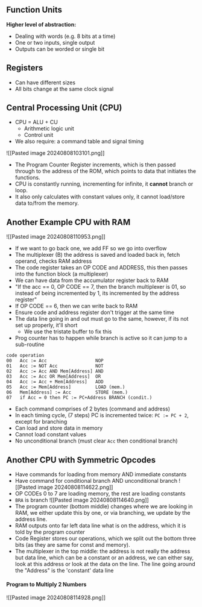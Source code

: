 ## Function Units
**Higher level of abstraction:**
- Dealing with words (e.g. 8 bits at a time)
- One or two inputs, single output
- Outputs can be worded or single bit

## Registers
- Can have different sizes
- All bits change at the same clock signal

## Central Processing Unit (CPU)
- CPU = ALU + CU
	- Arithmetic logic unit
	- Control unit
- We also require: a command table and signal timing

![[Pasted image 20240808103101.png]]
- The Program Counter Register increments, which is then passed through to the address of the ROM, which points to data that initiates the functions. 
- CPU is constantly running, incrementing for infinite, it **cannot**  branch or loop.
- It also only calculates with constant values only, it cannot load/store data to/from the memory.

## Another Example CPU with RAM
![[Pasted image 20240808110953.png]]
- If we want to go back one, we add FF so we go into overflow
- The multiplexer (B) the address is saved and loaded back in, fetch operand, checks RAM address
- The code register takes an OP CODE and ADDRESS, this then passes into the function block (a multiplexer)
- We can have data from the accumulator register back to RAM
- "If the acc == 0, OP CODE == 7, then the branch multiplexer is 01, so instead of being incremented by 1, its incremented by the address register"
- If OP CODE == 6, then we can write back to RAM
- Ensure code and address register don't trigger at the same time
- The data line going in and out must go to the same, however, if its not set up properly, it'll short
	- We use the tristate buffer to fix this
- Prog counter has to happen while branch is active so it can jump to a sub-routine
```
code operation
00   Acc := Acc                  NOP
01   Acc := NOT Acc              NOT
02   Acc := Acc AND Mem[Address] AND
03   Acc := Acc OR Mem[Address]  OR
04   Acc := Acc + Mem[Address]   ADD
05   Acc := Mem[Address]         LOAD (mem.)
06   Mem[Address] := Acc         STORE (mem.)
07   if Acc = 0 then PC := PC+Address BRANCH (condit.)
```
- Each command comprises of 2 bytes (command and address)
- In each timing cycle, (7 steps) PC is incremented twice: `PC := PC + 2`, except for branching
- Can load and store data in memory
- Cannot load constant values
- No unconditional branch (must clear `Acc` then conditional branch)

## Another CPU with Symmetric Opcodes
- Have commands for loading from memory AND immediate constants
- Have command for conditional branch AND unconditional branch
![[Pasted image 20240808114622.png]]
- OP CODEs 0 to 7 are loading memory, the rest are loading constants
- `BRA` is branch
![[Pasted image 20240808114640.png]]
- The program counter (bottom middle) changes where we are looking in RAM, we either update this by one, or via branching, we update by the address line.
- RAM outputs onto far left data line what is on the address, which it is told by the program counter
- Code Register stores our operations, which we split out the bottom three bits (as they are same for const and memory).
- The multiplexer in the top middle: the address is not really the address but data line, which can be a constant or an address, we can either say, look at this address or look at the data on the line. The line going around the "Address" is the 'constant' data line
#### Program to Multiply 2 Numbers
![[Pasted image 20240808114928.png]]
